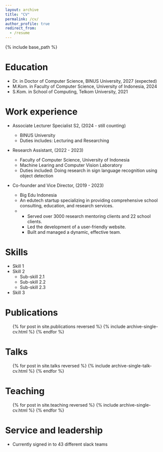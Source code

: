 ```yaml
---
layout: archive
title: "CV"
permalink: /cv/
author_profile: true
redirect_from:
  - /resume
---
```


{% include base_path %}

Education
======
* Dr. in Doctor of Computer Science, BINUS University, 2027 (expected)
* M.Kom. in Faculty of Computer Science, University of Indonesia, 2024
* S.Kom. in School of Computing, Telkom University, 2021

Work experience
======
* Associate Lecturer Specialist S2, (2024 - still counting)
  * BINUS University
  * Duties includes: Lecturing and Researching

* Research Assistant, (2022 - 2023)
  * Faculty of Computer Science, University of Indonesia
  * Machine Learing and Computer Vision Laboratory
  * Duties included: Doing research in sign language recognition using object detection

* Co-founder and Vice Director, (2019 - 2023)
  * Big Edu Indonesia
  * An edutech startup specializing in providing comprehensive school consulting, education, and research services.
  * - Served over 3000 research mentoring clients and 22 school clients.
    - Led the development of a user-friendly website.
    - Built and managed a dynamic, effective team.
  
Skills
======
* Skill 1
* Skill 2
  * Sub-skill 2.1
  * Sub-skill 2.2
  * Sub-skill 2.3
* Skill 3

Publications
======
  <ul>{% for post in site.publications reversed %}
    {% include archive-single-cv.html %}
  {% endfor %}</ul>
  
Talks
======
  <ul>{% for post in site.talks reversed %}
    {% include archive-single-talk-cv.html  %}
  {% endfor %}</ul>
  
Teaching
======
  <ul>{% for post in site.teaching reversed %}
    {% include archive-single-cv.html %}
  {% endfor %}</ul>
  
Service and leadership
======
* Currently signed in to 43 different slack teams

